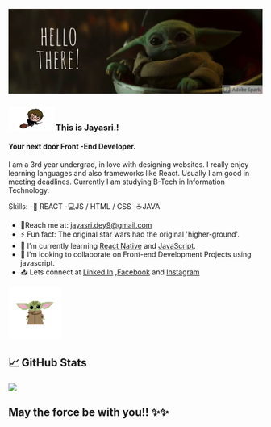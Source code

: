 ![Front -End Developer](https://github.com/jayasri2000/jayasri2000/blob/main/My%20Post.png)
### ![hp](https://github.com/jayasri2000/jayasri2000/blob/main/HP__1_-removebg-preview.png)  This is Jayasri.!
#### Your next door Front -End Developer.
I am a 3rd year undergrad, in love with designing websites. I really enjoy learning languages and also frameworks like React. Usually I am good in meeting deadlines. Currently I am studying B-Tech in Information Technology.


<p align="left">
 
 Skills:
-📱 REACT
-💻JS / HTML / CSS
-☕JAVA


- 📨Reach me at: jayasri.dey9@gmail.com 
- ⚡ Fun fact: The original star wars had the original 'higher-ground'. 
- 🌱 I’m currently learning [React Native](https://reactnative.dev/) and [JavaScript](https://www.javascript.com/).
- 👯 I’m looking to collaborate on Front-end Development Projects using javascript.
- 📥 Lets connect at [Linked In](https://www.linkedin.com/in/jayasri-dey-55625918b/) ,[Facebook](https://www.facebook.com/Jayasri.dey6/) and [Instagram](https://www.instagram.com/_._a_whim_.away._/)  
  </p>
  <p align=right>
<img  alt="yoda" width="105" height="105" src="https://github.com/jayasri2000/jayasri2000/blob/main/yoda.gif" />
</p>


## &#x1f4c8; GitHub Stats
<a href="https://github.com/jayasri2000/jayasri2000">
  <img align="center" src="https://github-readme-stats.vercel.app/api/top-langs/?username=jayasri2000&title_color=ffffff&text_color=c9cacc&icon_color=2bbc8a&bg_color=1d1f21" />
  
</a>

  


 ## May the force be with you!! ✨✨




